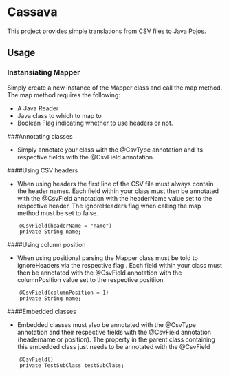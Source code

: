 # Cassava

This project provides simple translations from CSV files to Java Pojos.

## Usage
### Instansiating Mapper
Simply create a new instance of the Mapper class and call the map method. The map method requires the following:
* A Java Reader
* Java class to which to map to
* Boolean Flag indicating whether to use headers or not.

###Annotating classes
* Simply annotate your class with the @CsvType annotation and its respective fields with the @CsvField annotation.

####Using CSV headers
* When using headers the first line of the CSV file must always contain the header names. Each field within your class must then be annotated with the @CsvField annotation with the headerName value set to the respective header. The ignoreHeaders flag when calling the map method must be set to false.
```
    @CsvField(headerName = "name")
    private String name;
```

####Using column position
* When using positional parsing the Mapper class must be told to ignoreHeaders via the respective flag . Each field within your class must then be annotated with the @CsvField annotation with the columnPosition value set to the respective positiion.
```
    @CsvField(columnPosition = 1)
    private String name;
```

####Embedded classes
* Embedded classes must also be annotated with the @CsvType annotation and their respective fields with the @CsvField annotation (headername or position). The property in the parent class containing this embedded class just needs to be annotated with the @CsvField
```
    @CsvField()
    private TestSubClass testSubClass;
```
